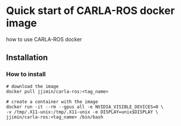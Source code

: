 # Quick start of CARLA-ROS docker image
how to use CARLA-ROS docker

## Installation
### How to install
```
# download the image
docker pull jjimin/carla-ros:<tag_name>

# create a container with the image
docker run -it --rm --gpus all -e NVIDIA_VISIBLE_DEVICES=0 \
-v /tmp/.X11-unix:/tmp/.X11-unix -e DISPLAY=unix$DISPLAY \
jjimin/carla-ros:<tag_name> /bin/bash
```
